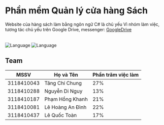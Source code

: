 # Phần mềm Quản lý cửa hàng Sách
Website của hàng sách làm bằng ngôn ngữ C# là chủ yếu
Vì nhóm làm việc, tương tác chủ yếu trên Google Drive, messenger: [GoogleDrive](https://drive.google.com/drive/folders/1vvz9P9udg8KPA8Bxdtn5ZZ6-28FrQ7lK?usp=sharing)
<br><br><br>
![Language](https://img.shields.io/badge/Language-Csharp-gray.svg)
![Language](https://img.shields.io/badge/Team-SGU-cyan.svg)

## Team
| MSSV | Họ và Tên  | Phần trăm việc làm |
|------| ----- | ----- |
| 3118410043 | Tăng Chí Chung | 27% |
| 3118410288 | Nguyễn Di Nguy | 13% |
| 3118410187 | Phạm Hồng Khanh | 21% |
| 3118410081 | Lê Hoàng An Đình | 22% |
| 3118410437 | Lê Quốc Toàn | 17% |
